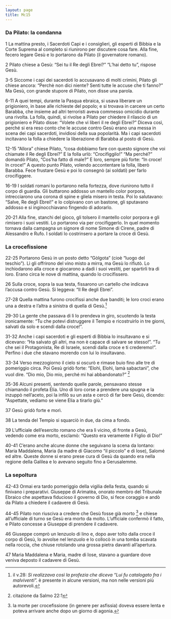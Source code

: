 ```yaml
---
layout: page
title: Mc15
---
```


### Da Pilato: la condanna
1 La mattina presto, i Sacerdoti Capi e i consiglieri, gli esperti di
Bibbia e la Corte Suprema al completo si riunirono per discutere cosa
fare. Alla fine, fecero legare Gesù e lo portarono da Pilato (il
governatore romano).

2 Pilato chiese a Gesù: “Sei tu il Re degli Ebrei?” “L’hai detto tu”, rispose Gesù.

3-5 Siccome i capi dei sacerdoti lo accusavano di molti crimini, Pilato
gli chiese ancora: “Perchè non dici niente? Senti tutte le accuse che ti
fanno?” Ma Gesù, con grande stupore di Pilato, non disse una parola.

6-11 A quei tempi, durante la Pasqua ebraica, si usava liberare un
prigioniero, in base alle richieste del popolo; e si trovava in carcere
un certo Barabba, che insieme ad altri terroristi aveva commesso
omicidio durante una rivolta. La folla, quindi, si rivolse a Pilato per
chiedere il rilascio di un prigioniero e Pilato disse: “Volete che vi
liberi il re degli Ebrei?” Diceva così, perché si era reso conto che le
accuse contro Gesù erano una messa in scena dei capi sacerdoti,
invidiosi della sua popolarità. Ma i capi sacerdoti incitavano la folla
a chiedere la liberazione di Barabba al posto di Gesù.

12-15 “Allora” chiese Pilato, “cosa dobbiamo fare con questo signore che
voi chiamate il Re degli Ebrei?” E la folla urlò: “Crocifiggilo!” “Ma
perché?” domandò Pilato, “Cos’ha fatto di male?” E loro, sempre più
forte: “In croce! In croce!” A questo punto Pilato, volendo accontentare
la folla, liberò Barabba. Fece frustare Gesù e poi lo consegnò (ai
soldati) per farlo crocifiggere.

16-19 I soldati romani lo portarono nella fortezza, dove riunirono tutto
il corpo di guardia. Gli buttarono addosso un mantello color porpora,
intrecciarono una corona di spine e gliela misero in testa. Poi lo
salutavano: “Salve, Re degli Ebrei!” e lo colpivano con un bastone, gli
sputavano addosso e si inginocchiavano fingendo di adorarlo.

20-21 Alla fine, stanchi del gioco, gli tolsero il mantello color
porpora e gli rimisero i suoi vestiti. Lo portarono via per
crocifiggerlo. In quel momento tornava dalla campagna un signore di nome
Simone di Cirene, padre di Alessandro e Rufo. I soldati lo costrinsero a
portare la croce di Gesù.

### La crocefissione
22-25 Portarono Gesù in un posto detto “Gòlgota” (cioè “luogo del
teschio”). Lì gli offrirono del vino misto a mirra, ma Gesù lo rifiutò.
Lo inchiodarono alla croce e giocarono a dadi i suoi vestiti, per
spartirli tra di loro. Erano circa le nove di mattina, quando lo
crocifissero.

26 Sulla croce, sopra la sua testa, fissarono un cartello che indicava
l’accusa contro Gesù. Si leggeva: “Il Re degli Ebrei”.

27-28 Quella mattina furono crocifissi anche due banditi; le loro croci
erano una a destra e l’altra a sinistra di quella di Gesù.[^24]

29-30 La gente che passava di lì lo prendeva in giro, scuotendo la testa
ironicamente: “Tu che potevi distruggere il Tempio e ricostruirlo in tre
giorni, salvati da solo e scendi dalla croce!”.

31-32 Anche i capi sacerdoti e gli esperti di Bibbia lo insultavano e si
dicevano: “Ha salvato gli altri, ma non è capace di salvare se stesso!”.
“Tu che sei il Protagonista, Re di Israele, scendi dalla croce e ti
crederemo!”. Perfino i due che stavano morendo con lui lo insultavano.

33-34 Verso mezzogiorno il cielo si oscurò e rimase buio fino alle tre
di pomeriggio circa. Poi Gesù gridò forte: “Elohì, Elohì, lamà
sabactanì”, che vuol dire. “Dio mio, Dio mio, perché mi hai
abbandonato?” [^25]

35-36 Alcuni presenti, sentendo quelle parole, pensavano stesse
chiamando il profeta Elia. Uno di loro corse a prendere una spugna e la
inzuppò nell’aceto, poi la infilò su un asta e cercò di far bere Gesù,
dicendo: “Aspettate, vediamo se viene Elia a tirarlo giù.”

37 Gesù gridò forte e morì.

38 La tenda del Tempio si squarciò in due, da cima a fondo.

39 L’ufficiale dell’esercito romano che era lì vicino, di fronte a Gesù,
vedendo come era morto, esclamò: “Questo era veramente il Figlio di
Dio!”

40-41 C’erano anche alcune donne che seguivano la scena da lontano:
Maria Maddalena, Maria (la madre di Giacomo “il piccolo” e di Iose),
Salomé ed altre. Queste donne si erano prese cura di Gesù da quando era
nella regione della Galilea e lo avevano seguito fino a Gerusalemme.

### La sepoltura
42-43 Ormai era tardo pomeriggio della vigilia della festa, quando si
finivano i preparativi. Giuseppe di Arimatèa, onorato membro del Tribunale Ebraico che aspettava
fiducioso il governo di Dio, si fece coraggio e andò da Pilato a
chiedere il cadavere di Gesù.

44-45 Pilato non riusciva a credere che Gesù fosse già morto [^26] e
chiese all’ufficiale di turno se Gesù era morto da molto. L’ufficiale
confermò il fatto, e Pilato concesse a Giuseppe di prendere il cadavere.

46 Giuseppe comprò un lenzuolo di lino e, dopo aver tolto dalla croce il
corpo di Gesù, lo avvolse nel lenzuolo e lo collocò in una tomba scavata
nella roccia, che chiuse rotolando una grossa pietra davanti
all’apertura.

47 Maria Maddalena e Maria, madre di Iose, stavano a guardare dove
veniva deposto il cadavere di Gesù.


[^24]: il v.28: *Si realizzava così la profezia che diceva “Lui fu catalogato fra i malviventi”.* 
è presente in alcune versioni, ma non nelle versioni più autorevoli.

[^25]: citazione da Salmo 22:1

[^26]: la morte per crocefissione (in genere per asfissia) doveva essere
    lenta e poteva arrivare anche dopo un giorno di agonia.
